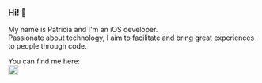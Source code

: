 ### Hi! 👋

My name is Patricia and I'm an iOS developer.<br>
Passionate about technology, I aim to facilitate and bring great experiences to people through code.

You can find me here:
<br>[<img src='https://cdn.jsdelivr.net/npm/simple-icons@3.0.1/icons/linkedin.svg' alt='linkedin' height='20'>](https://www.linkedin.com/in/https://www.linkedin.com/in/patriciacardozo//)  
